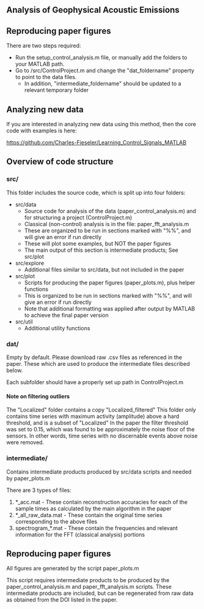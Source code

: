 
## Analysis of Geophysical Acoustic Emissions

## Reproducing paper figures

There are two steps required:
* Run the setup_control_analysis.m file, or manually add the folders to your MATLAB path.
* Go to /src/ControlProject.m and change the "dat_foldername" property to point to the data files.
  * In addition, "intermediate_foldername" should be updated to a relevant temporary folder

## Analyzing new data

If you are interested in analyzing new data using this method, then the core code with examples is here:

https://github.com/Charles-Fieseler/Learning_Control_Signals_MATLAB

## Overview of code structure

### src/
This folder includes the source code, which is split up into four folders:

* src/data
  * Source code for analysis of the data (paper_control_analysis.m) and for structuring a project (ControlProject.m)
  * Classical (non-control) analysis is in the file: paper_fft_analysis.m
  * These are organized to be run in sections marked with "%%", and will give an error if run directly
  * These will plot some examples, but NOT the paper figures
  * The main output of this section is intermediate products; See src/plot
* src/explore
  * Additional files similar to src/data, but not included in the paper 
* src/plot
  * Scripts for producing the paper figures (paper_plots.m), plus helper functions
  * This is organized to be run in sections marked with "%%", and will give an error if run directly
  * Note that additional formatting was applied after output by MATLAB to achieve the final paper version
* src/util
  * Additional utility functions

### dat/

Empty by default.
Please download raw .csv files as referenced in the paper.
These which are used to produce the intermediate files described below.

Each subfolder should have a properly set up path in ControlProject.m

#### Note on filtering outliers

The "Localized" folder contains a copy "Localized_filtered"
This folder only contains time series with maximum activity (amplitude) above a hard threshold, and is a subset of "Localized"
In the paper the filter threshold was set to 0.15, which was found to be approximately the noise floor of the sensors.
In other words, time series with no discernable events above noise were removed.

### intermediate/

Contains intermediate products produced by src/data scripts and needed by paper_plots.m

There are 3 types of files:

1. *_acc.mat - These contain reconstruction accuracies for each of the sample times as calculated by the main algorithm in the paper
2. *_all_raw_data.mat - These contain the original time series corresponding to the above files
3. spectrogram_*.mat - These contain the frequencies and relevant information for the FFT (classical analysis) portions

## Reproducing paper figures

All figures are generated by the script paper_plots.m

This script requires intermediate products to be produced by the paper_control_analysis.m and paper_fft_analysis.m scripts.
These intermediate products are included, but can be regenerated from raw data as obtained from the DOI listed in the paper.
